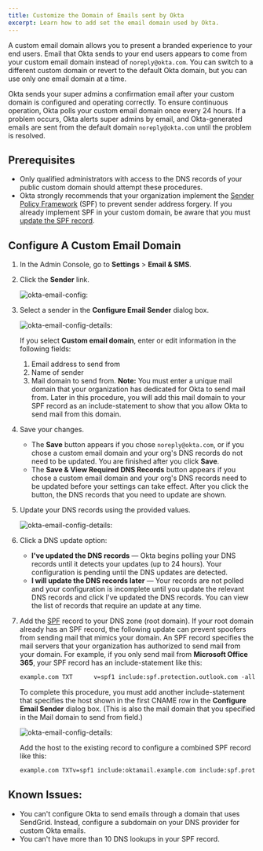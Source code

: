 ```yaml
---
title: Customize the Domain of Emails sent by Okta
excerpt: Learn how to add set the email domain used by Okta.
---
```


A custom email domain allows you to present a branded experience to your end users. Email that Okta sends to your end users appears to come from your custom email domain instead of `noreply@okta.com`. You can switch to a different custom domain or revert to the default Okta domain, but you can use only one email domain at a time.

Okta sends your super admins a confirmation email after your custom domain is configured and operating correctly. To ensure continuous operation, Okta polls your custom email domain once every 24 hours. If a problem occurs, Okta alerts super admins by email, and Okta-generated emails are sent from the default domain `noreply@okta.com` until the problem is resolved.

## Prerequisites

* Only qualified administrators with access to the DNS records of your public custom domain should attempt these procedures.
* Okta strongly recommends that your organization implement the [Sender Policy Framework](https://www.proofpoint.com/us/blog/user-protection/what-sender-policy-framework-spf) (SPF) to prevent sender address forgery. If you already implement SPF in your custom domain, be aware that you must [update the SPF record](https://help.okta.com/en/prod/Content/Topics/Settings/Settings_Configure_A_Custom_Email_Domain.htm#An).

## Configure A Custom Email Domain

1. In the Admin Console, go to **Settings** > **Email & SMS**.
1. Click the **Sender** link.

    ![okta-email-config:](/img/custom-email-sender-link.png "Screenshot of Okta Admin Console email configuration")

1. Select a sender in the **Configure Email Sender** dialog box.

    ![okta-email-config-details:](/img/custom-email-dns-records.png "Screenshot of Okta Admin Console email configuration details")

    If you select **Custom email domain**, enter or edit information in the following fields:
      1. Email address to send from
      1. Name of sender
      1. Mail domain to send from.
      **Note:** You must enter a unique mail domain that your organization has dedicated for Okta to send mail from. Later in this procedure, you will add this mail domain to your SPF record as an include-statement to show that you allow Okta to send mail from this domain.
1. Save your changes.
    * The **Save** button appears if you chose `noreply@okta.com`, or if you chose a custom email domain and your org's DNS records do not need to be updated. You are finished after you click **Save**.
    * The **Save & View Required DNS Records** button appears if you chose a custom email domain and your org's DNS records need to be updated before your settings can take effect. After you click the button, the DNS records that you need to update are shown.
1. Update your DNS records using the provided values.

    ![okta-email-config-details:](/img/custom-email-sender-config.png "Screenshot of Okta Admin Console email configuration details")

1. Click a DNS update option:
    * **I've updated the DNS records** — Okta begins polling your DNS records until it detects your updates (up to 24 hours). Your configuration is pending until the DNS updates are detected.
    * **I will update the DNS records later** — Your records are not polled and your configuration is incomplete until you update the relevant DNS records and click I've updated the DNS records. You can view the list of records that require an update at any time.
1. Add the [SPF](https://www.proofpoint.com/us/blog/user-protection/what-sender-policy-framework-spf) record to your DNS zone (root domain).
    If your root domain already has an SPF record, the following update can prevent spoofers from sending mail that mimics your domain.
    An SPF record specifies the mail servers that your organization has authorized to send mail from your domain.
    For example, if you only send mail from **Microsoft Office 365**, your SPF record has an include-statement like this:
    ```txt
    example.com TXT      v=spf1 include:spf.protection.outlook.com -all
    ```
    To complete this procedure, you must add another include-statement that specifies the host shown in the first CNAME row in the **Configure Email Sender** dialog box. (This is also the mail domain that you specified in the Mail domain to send from field.)

    ![okta-email-config-details:](/img/custom-email-dns-hostname.png "Screenshot of Okta Admin Console email configuration details")

    Add the host to the existing record to configure a combined SPF record like this:
    ```txt
    example.com TXTv=spf1 include:oktamail.example.com include:spf.protection.outlook.com -all
    ```

## Known Issues:
* You can't configure Okta to send emails through a domain that uses SendGrid. Instead, configure a subdomain on your DNS provider for custom Okta emails.
* You can't have more than 10 DNS lookups in your SPF record.
